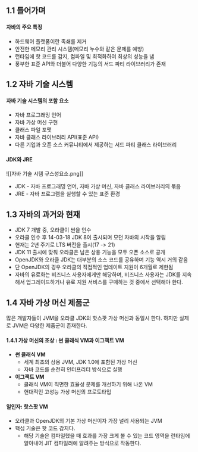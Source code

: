 ## 1.1 들어가며
#### 자바의 주요 특징
- 하드웨어 플랫폼이란 족쇄를 제거
- 안전한 메모리 관리 시스템(메모리 누수와 같은 문제를 예방)
- 런타임에 핫 코드를 감지, 컴파일 및 최적화하여 최상의 성능을 냄
- 풍부한 표준 API와 더불어 다양한 기능의 서드 파티 라이브러리가 존재
## 1.2 자바 기술 시스템
#### 자바 기술 시스템의 포함 요소
- 자바 프로그래밍 언어
- 자바 가상 머신 구현
- 클래스 파일 포맷
- 자바 클래스 라이브러리 API(표준 API)
- 다른 기업과 오픈 소스 커뮤니티에서 제공하는 서드 파티 클래스 라이브러리
#### JDK와 JRE
![[자바 기술 시템 구스성요소.png]]
- JDK - 자바 프로그래밍 언어, 자바 가상 머신, 자바 클래스 라이브러리의 묶음
- JRE - 자바 프로그램을 실행할 수 있는 표준 환경
## 1.3 자바의 과거와 현재
- JDK 7 개발 중, 오라클이 썬을 인수
- 오라클 인수 후 14-03-18 JDK 8이 출시되며 모던 자바의 시작을 알림
- 현재는 2년 주기로 LTS 버전을 출시(17 -> 21)
- JDK 11 출시에 맞춰 오라클은 남은 상용 기능을 모두 오픈 소스로 공개
- OpenJDK와 오라클 JDK는 대부분의 소스 코드를 공유하며 기능 역시 거의 같음
- 단 OpenJDK의 경우 오라클의 직접적인 업데이트 지원이 6개월로 제한됨
- 자바의 유료화는 비즈니스 사용자에게만 해당하며, 비즈니스 사용자는 JDK를 지속해서 업그레이드하거나 유료 지원 서비스를 구매하는 것 중에서 선택해야 한다.
## 1.4 자바 가상 머신 제품군
많은 개발자들이 JVM을 오라클 JDK의 핫스팟 가상 머신과 동일시 한다.
하지만 실제로 JVM은 다양한 제품군이 존재한다.
#### 1.4.1 가상 머신의 조상 : 썬 클래식 VM과 이그잭트 VM
- **썬 클래식 VM** 
	- 세계 최초의 상용 JVM, JDK 1.0에 포함된 가상 머신
	- 자바 코드를 순전히 인터프리터 방식으로 실행
- **이그잭트 VM**
	- 클래식 VM이 직면한 효율성 문제를 개선하기 위해 나온 VM
	- 현대적인 고성능 가상 머신의 프로토타입
#### 일인자: 핫스팟 VM
- 오라클과 OpenJDK의 기본 가상 머신이자 가장 널리 사용되는 JVM
- 핵심 기술은 핫 코드 감지다.
	- 해당 기술은 컴파일했을 때 효과를 가장 크게 볼 수 있는 코드 영역을 런타임에 알아내어 JIT 컴파일러에 알려주는 방식으로 작동한다.